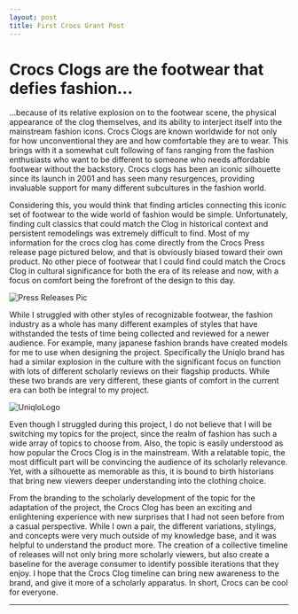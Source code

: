 ```yaml
---
layout: post
title: First Crocs Grant Post
---
```


# Crocs Clogs are the footwear that defies fashion...

...because of  its relative explosion on to the footwear scene, the physical appearance of the clog themselves, and its ability to interject itself into the mainstream fashion icons. Crocs Clogs are known worldwide for not only for how unconventional they are and how comfortable they are to wear. This brings with it a somewhat cult following of fans ranging from the fashion enthusiasts who want to be different to someone who needs affordable footwear without the backstory. Crocs clogs has been an iconic silhouette since its launch in 2001 and has seen many resurgences, providing invaluable support for many different subcultures in the fashion world. 

  Considering this, you would think that finding articles connecting this iconic set of footwear to the wide world of fashion would be simple. Unfortunately, finding cult classics that could match the Clog in historical context and persistent remodelings was extremely difficult to find. Most of my information for the crocs clog has come directly from the Crocs Press release page pictured below, and that is obviously biased toward their own product. No other piece of footwear that I could find could match the Crocs Clog in cultural significance for both the era of its release and now, with a focus on comfort being the forefront of the design to this day. 
  
![Press Releases Pic](https://NicholasBranch.github.io/NicholasBranch/images/CrocsPressReleases.PNG)

  While I struggled with other styles of recognizable footwear, the fashion industry as a whole has many different examples of styles that have withstanded the tests of time being collected and reviewed for a newer audience. For example, many japanese fashion brands have created models for me to use when designing the project. Specifically the Uniqlo brand has had a similar explosion in the culture with the significant focus on function with lots of different scholarly reviews on their flagship products. While these two brands are very different, these giants of comfort in the current era can both be integral to my project. 
  
![UniqloLogo](https://NicholasBranch.github.io/NicholasBranch/images/UniqloLogo.png)  
  
  Even though I struggled during this project, I do not believe that I will be switching my topics for the project, since the realm of fashion has such a wide array of topics to choose from. Also, the topic is easily understood as how popular the Crocs Clog is in the mainstream. With a relatable topic, the most difficult part will be convincing the audience of its scholarly relevance. Yet, with a silhouette as memorable as this, it is bound to birth historians that bring new viewers deeper understanding into the clothing choice.
  
  From the branding to the scholarly development of the topic for the adaptation of the project, the Crocs Clog has been an exciting and enlightening experience with new surprises that I had not seen before from a casual perspective. While I own a pair, the different variations, stylings, and concepts were very much outside of my knowledge base, and it was helpful to understand the product more. The creation of a collective timeline of releases will not only bring more scholarly viewers, but also create a baseline for the average consumer to identify possible iterations that they enjoy. I hope that the Crocs Clog timeline can bring new awareness to the brand, and give it more of a scholarly apparatus. In short, Crocs can be cool for everyone. 
 

  
 






---

